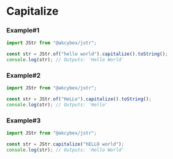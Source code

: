 # Capitalize

### Example#1

```javascript
import JStr from "@akcybex/jstr";

const str = JStr.of("hello world").capitalize().toString();
console.log(str); // Outputs: 'Hello World'
```

### Example#2

```javascript
import JStr from "@akcybex/jstr";

const str = JStr.of("HeLLo").capitalize().toString();
console.log(str); // Outputs: 'Hello'
```

### Example#3

```javascript
import JStr from "@akcybex/jstr";

const str = JStr.capitalize("hELLO world");
console.log(str); // Outputs: 'Hello World'
```
